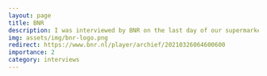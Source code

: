```yaml
---
layout: page
title: BNR 
description: I was interviewed by BNR on the last day of our supermarket experiment. (March 26, 2021) 
img: assets/img/bnr-logo.png 
redirect: https://www.bnr.nl/player/archief/20210326064600600
importance: 2
category: interviews
---
```

